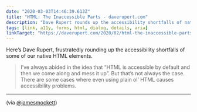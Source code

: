 ```yaml
---
date: "2020-03-03T14:46:39.613Z"
title: "HTML: The Inaccessible Parts - daverupert.com"
description: "Dave Rupert rounds up the accessibility shortfalls of native HTML elements."
tags: [link, a11y, forms, html, dialog, details, aria]
linkTarget: "https://daverupert.com/2020/02/html-the-inaccessible-parts/"
---
```

Here’s Dave Rupert, frustratedly rounding up the accessibility shortfalls of some of our native HTML elements.

>  I’ve always abided in the idea that “HTML is accessible by default and then we come along and mess it up”. But that’s not always the case. There are some cases where even using plain ol’ HTML causes accessibility problems.
---
(via [@jamesmockett](https://twitter.com/jamesmockett))
